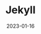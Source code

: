 ---
title: 'Jekyll'
link: https://jekyllrb.com
description: A static site generator written in Ruby
tags: []
content-type: tool
date: 2023-01-16
---